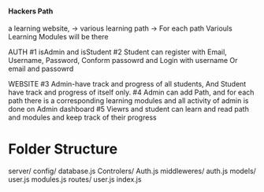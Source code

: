 #### Hackers Path 

a learning website,
-> various learning path
-> For each path Variouls Learning Modules will be there

AUTH
#1 isAdmin and isStudent
#2 Student can register with Email, Username, Password, Conform passowrd and Login with username Or email and passowrd

WEBSITE
#3 Admin-have track and progress of all students, And Student have track and progress of itself only.
#4 Admin can add Path, and for each path there is a corresponding learning modules and all activity of admin is done on Admin dashboard
#5 Viewrs and student can learn and read path and modules and keep track of their progress


# Folder Structure
server/
   config/
       database.js
   Controlers/
       Auth.js
   middleweres/
       auth.js
   models/
       user.js
       modules.js
   routes/
       user.js
   index.js
